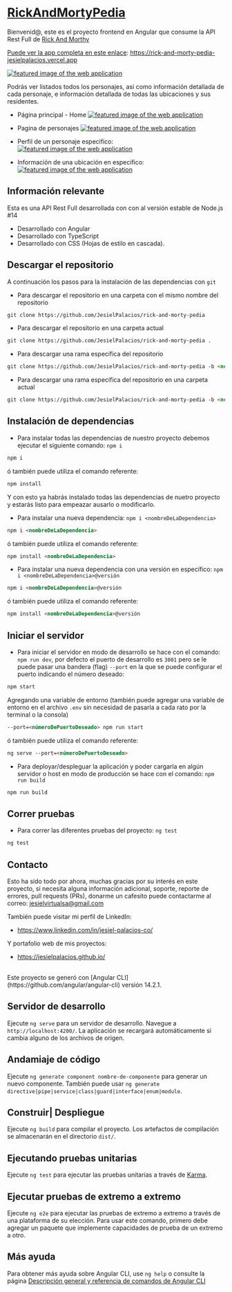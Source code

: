 # [RickAndMortyPedia](rick-and-morty-pedia-jesielpalacios.vercel.app)

Bienvenid@, este es el proyecto frontend en Angular que consume la API Rest Full de [Rick And Morthy](https://rickandmortyapi.com)

[Puede ver la app completa en este enlace](rick-and-morty-pedia-jesielpalacios.vercel.app): https://rick-and-morty-pedia-jesielpalacios.vercel.app

[![featured image of the web application](src/assets/featured.png)](https://rick-and-morty-pedia.vercel.ap)

Podrás ver listados todos los personajes, así como información detallada de cada personaje, e información detallada de todas las ubicaciones y sus residentes.

- Página principal - Home
  [![featured image of the web application](src/assets/home.png)](rick-and-morty-pedia-jesielpalacios.vercel.app/#/inicio)

- Pagina de personajes
  [![featured image of the web application](src/assets/characters.png)](https://rick-and-morty-pedia.vercel.app/#/personajes)

- Perfil de un personaje especifico:
  [![featured image of the web application](src/assets/character%20profiling.png)](https://rick-and-morty-pedia.vercel.app/#/personaje/10)

- Información de una ubicación en especifico:
  [![featured image of the web application](src/assets/location%20profiling.png)](https://rick-and-morty-pedia.vercel.app/#/ubicacion/4)

## Información relevante

Esta es una API Rest Full desarrollada con con al versión estable de Node.js #14

- Desarrollado con Angular
- Desarrollado con TypeScript
- Desarrollado con CSS (Hojas de estilo en cascada).

## Descargar el repositorio

A continuación los pasos para la instalación de las dependencias con `git`

- Para descargar el repositorio en una carpeta con el mismo nombre del repositorio

```markdown
git clone https://github.com/JesielPalacios/rick-and-morty-pedia
```

- Para descargar el repositorio en una carpeta actual

```markdown
git clone https://github.com/JesielPalacios/rick-and-morty-pedia .
```

- Para descargar una rama específica del repositorio

```markdown
git clone https://github.com/JesielPalacios/rick-and-morty-pedia -b <nombredeLaRama>
```

- Para descargar una rama específica del repositorio en una carpeta actual

```markdown
git clone https://github.com/JesielPalacios/rick-and-morty-pedia -b <nombredeLaRama> .
```

## Instalación de dependencias

- Para instalar todas las dependencias de nuestro proyecto debemos ejecutar el siguiente comando: `npm i`

```markdown
npm i
```

ó también puede utiliza el comando referente:

```markdown
npm install
```

Y con esto ya habrás instalado todas las dependencias de nuetro proyecto y estarás listo para empeazar ausarlo o modificarlo.

- Para instalar una nueva dependencia: `npm i <nombreDeLaDependencia>`

```markdown
npm i <nombreDeLaDependencia>
```

ó también puede utiliza el comando referente:

```markdown
npm install <nombreDeLaDependencia>
```

- Para instalar una nueva dependencia con una versión en específico: `npm i <nombreDeLaDependencia>@versión`

```markdown
npm i <nombreDeLaDependencia>@versión
```

ó también puede utiliza el comando referente:

```markdown
npm install <nombreDeLaDependencia>@versión
```

## Iniciar el servidor

- Para iniciar el servidor en modo de desarrollo se hace con el comando: `npm run dev`, por defecto el puerto de desarrollo es `3001` pero se le puede pasar una bandera (flag) `--port` en la que se puede configurar el puerto indicando el número deseado:

```markdown
npm start
```

Agregando una variable de entorno (también puede agregar una variable de entorno en el archivo `.env` sin necesidad de pasarla a cada rato por la terminal o la consola)

```markdown
--port=<númeroDePuertoDeseado> npm run start
```

ó también puede utiliza el comando referente:

```markdown
ng serve --port=<númeroDePuertoDeseado>
```

- Para deployar/despleguar la aplicación y poder cargarla en algún servidor o host en modo de producción se hace con el comando: `npm run build`

```markdown
npm run build
```

## Correr pruebas

- Para correr las diferentes pruebas del proyecto: `ng test`

```markdown
ng test
```

## Contacto

Esto ha sido todo por ahora, muchas gracias por su interés en este proyecto, si necesita alguna información adicional, soporte, reporte de errores, pull requests (PRs), donarme un cafesito puede contactarme al correo: jesielvirtualsa@gmail.com

También puede visitar mi perfil de LinkedIn:

- https://www.linkedin.com/in/jesiel-palacios-co/

Y portafolio web de mis proyectos:

- https://jesielpalacios.github.io/

<br>
Este proyecto se generó con [Angular CLI](https://github.com/angular/angular-cli) versión 14.2.1.

<br>

## Servidor de desarrollo

Ejecute `ng serve` para un servidor de desarrollo. Navegue a `http://localhost:4200/`. La aplicación se recargará automáticamente si cambia alguno de los archivos de origen.

## Andamiaje de código

Ejecute `ng generate component nombre-de-componente` para generar un nuevo componente. También puede usar `ng generate directive|pipe|service|class|guard|interface|enum|module`.

## Construir| Despliegue

Ejecute `ng build` para compilar el proyecto. Los artefactos de compilación se almacenarán en el directorio `dist/`.

## Ejecutando pruebas unitarias

Ejecute `ng test` para ejecutar las pruebas unitarias a través de [Karma](https://karma-runner.github.io).

## Ejecutar pruebas de extremo a extremo

Ejecute `ng e2e` para ejecutar las pruebas de extremo a extremo a través de una plataforma de su elección. Para usar este comando, primero debe agregar un paquete que implemente capacidades de prueba de un extremo a otro.

## Más ayuda

Para obtener más ayuda sobre Angular CLI, use `ng help` o consulte la página [Descripción general y referencia de comandos de Angular CLI](https://angular.io/cli)
